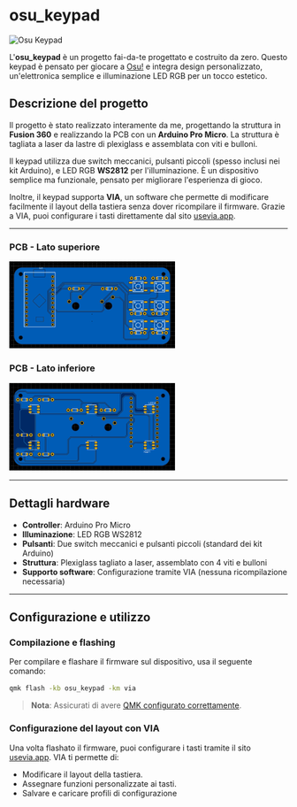 # osu_keypad

<img src="images/keypad.jpg" width="400" alt="Osu Keypad"/>

L'**osu_keypad** è un progetto fai-da-te progettato e costruito da zero. Questo keypad è pensato per giocare a [Osu!](https://osu.ppy.sh/) e integra design personalizzato, un'elettronica semplice e illuminazione LED RGB per un tocco estetico.

## Descrizione del progetto

Il progetto è stato realizzato interamente da me, progettando la struttura in **Fusion 360** e realizzando la PCB con un **Arduino Pro Micro**. La struttura è tagliata a laser da lastre di plexiglass e assemblata con viti e bulloni. 

Il keypad utilizza due switch meccanici, pulsanti piccoli (spesso inclusi nei kit Arduino), e LED RGB **WS2812** per l'illuminazione. È un dispositivo semplice ma funzionale, pensato per migliorare l'esperienza di gioco.

Inoltre, il keypad supporta **VIA**, un software che permette di modificare facilmente il layout della tastiera senza dover ricompilare il firmware. Grazie a VIA, puoi configurare i tasti direttamente dal sito [usevia.app](https://usevia.app/).

---

### PCB - Lato superiore
<img src="images/pcbUp.png" width="300" alt="PCB lato superiore"/>

### PCB - Lato inferiore
<img src="images/pcbDwn.png" width="300" alt="PCB lato inferiore"/>

---

## Dettagli hardware

- **Controller**: Arduino Pro Micro
- **Illuminazione**: LED RGB WS2812
- **Pulsanti**: Due switch meccanici e pulsanti piccoli (standard dei kit Arduino)
- **Struttura**: Plexiglass tagliato a laser, assemblato con 4 viti e bulloni
- **Supporto software**: Configurazione tramite VIA (nessuna ricompilazione necessaria)

---

## Configurazione e utilizzo

### Compilazione e flashing
Per compilare e flashare il firmware sul dispositivo, usa il seguente comando:

```bash
qmk flash -kb osu_keypad -km via
```
> **Nota**: Assicurati di avere [QMK configurato correttamente](https://docs.qmk.fm/#/getting_started_build_tools). 
### Configurazione del layout con VIA
 Una volta flashato il firmware, puoi configurare i tasti tramite il sito [usevia.app](https://usevia.app/). VIA ti permette di:
* Modificare il layout della tastiera. 
* Assegnare funzioni personalizzate ai tasti. 
* Salvare e caricare profili di configurazione
